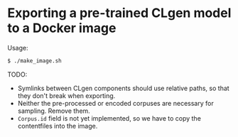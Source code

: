 # Exporting a pre-trained CLgen model to a Docker image

Usage:

```sh
$ ./make_image.sh
```

TODO:
* Symlinks between CLgen components should use relative paths, so that they
  don't break when exporting.
* Neither the pre-processed or encoded corpuses are necessary for sampling.
  Remove them.
* `Corpus.id` field is not yet implemented, so we have to copy the contentfiles
  into the image.
